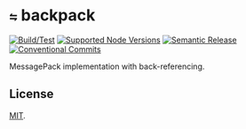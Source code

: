 # `⇋` backpack

<!-- [![Coverage](https://img.shields.io/coverallsCoverage/github/norskeld/backpack?style=flat-square&colorA=22272d&colorB=22272d)](https://coveralls.io/github/norskeld/backpack 'Test coverage') -->
<!-- [![NPM](https://img.shields.io/npm/v/@nrsk/backpack?style=flat-square&colorA=22272d&colorB=22272d)](https://npm.im/@nrsk/backpack 'This package on NPM') -->
<!-- [![Bundlephobia](https://img.shields.io/bundlephobia/minzip/@nrsk/backpack?style=flat-square&colorA=22272d&colorB=22272d&label=minzipped)](https://bundlephobia.com/package/@nrsk/backpack) -->
<!-- ![Tree Shaking](https://img.shields.io/static/v1?label=tree+shaking&message=✔&style=flat-square&colorA=22272d&colorB=22272d) -->

[![Build/Test](https://img.shields.io/github/actions/workflow/status/norskeld/backpack/test.yml?style=flat-square&colorA=22272d&colorB=22272d)](https://github.com/norskeld/backpack/actions 'Build and test workflows')
[![Supported Node Versions](https://img.shields.io/static/v1?label=node&message=18+|+19+|+20&style=flat-square&colorA=22272d&colorB=22272d)](https://github.com/norskeld/sigma/blob/master/package.json#L35 'Supported Node versions')
[![Semantic Release](https://img.shields.io/static/v1?label=semantic+release&message=✔&style=flat-square&colorA=22272d&colorB=22272d)](https://github.com/semantic-release/semantic-release 'This package uses semantic release to handle releasing, versioning, changelog generation and tagging')
[![Conventional Commits](https://img.shields.io/static/v1?label=conventional+commits&message=✔&style=flat-square&colorA=22272d&colorB=22272d)](https://conventionalcommits.org 'This package follows the conventional commits spec and guidelines')

MessagePack implementation with back-referencing.

## License

[MIT](LICENSE).
